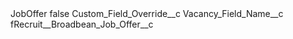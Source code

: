 <?xml version="1.0" encoding="UTF-8"?>
<CustomMetadata xmlns="http://soap.sforce.com/2006/04/metadata" xmlns:xsi="http://www.w3.org/2001/XMLSchema-instance" xmlns:xsd="http://www.w3.org/2001/XMLSchema">
    <label>JobOffer</label>
    <protected>false</protected>
    <values>
        <field>Custom_Field_Override__c</field>
        <value xsi:nil="true"/>
    </values>
    <values>
        <field>Vacancy_Field_Name__c</field>
        <value xsi:type="xsd:string">fRecruit__Broadbean_Job_Offer__c</value>
    </values>
</CustomMetadata>
